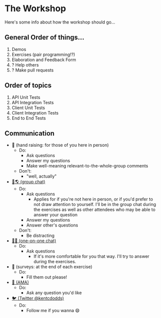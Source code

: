 # The Workshop

Here's some info about how the workshop should go...

## General Order of things...

1.  Demos
2.  Exercises (pair programming!?)
3.  Elaboration and Feedback Form
4.  ? Help others
5.  ? Make pull requests

## Order of topics

1.  API Unit Tests
2.  API Integration Tests
3.  Client Unit Tests
4.  Client Integration Tests
5.  End to End Tests

## Communication

* 🙋 (hand raising: for those of you here in person)
  * Do:
    * Ask questions
    * Answer my questions
    * Make well-meaning relevant-to-the-whole-group comments
  * Don't:
    * "well, actually"
* [💬🌎 (group chat)](https://gitter.im/kentcdodds/testing-workshop)
  * Do:
    * Ask questions
      * Applies for if you're not here in person, or if you'd prefer to not draw attention to yourself. I'll be in the group chat during the exercises as well as other attendees who may be able to answer your question
    * Answer my questions
    * Answer other's questions
  * Don't:
    * Be distracting
* [💬😀 (one-on-one chat)](https://gitter.im/kentcdodds)
  * Do:
    * Ask questions
      * If it's more comfortable for you that way. I'll try to answer during the exercises.
* 📑 (surveys: at the end of each exercise)
  * Do:
    * Fill them out please!
* [📧 (AMA)](http://kcd.im/ama)
  * Do:
    * Ask any question you'd like
* [🐦 (Twitter @kentcdodds)](https://twitter.com/kentcdodds)
  * Do:
    * Follow me if you wanna 😄
